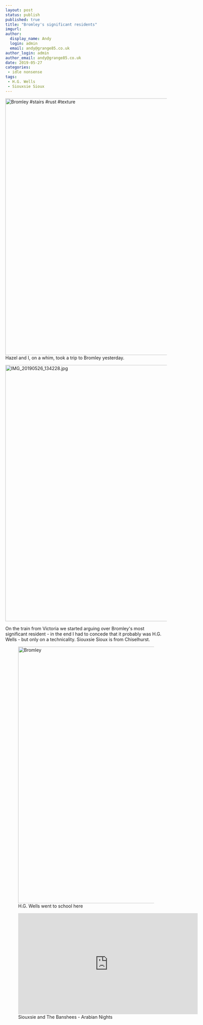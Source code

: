 ```yaml
---
layout: post
status: publish
published: true
title: "Bromley's significant residents"
imgurl: 
author:
  display_name: Andy
  login: admin
  email: andy@grange85.co.uk
author_login: admin
author_email: andy@grange85.co.uk
date: 2019-05-27
categories:
 - idle nonsense
tags:
 - H.G. Wells
 - Siouxsie Sioux
---
```

<a data-flickr-embed="true"  href="https://www.flickr.com/photos/grange85/47937917336/in/dateposted/" title="Bromley #stairs #rust #texture"><img src="https://live.staticflickr.com/65535/47937917336_85121c447a_c.jpg" width="800" height="800" alt="Bromley #stairs #rust #texture"></a>
Hazel and I, on a whim, took a trip to Bromley yesterday.

<a data-flickr-embed="true"  href="https://www.flickr.com/photos/grange85/47939582098/in/dateposted/" title="IMG_20190526_134228.jpg"><img src="https://live.staticflickr.com/65535/47939582098_40bf9dcc84_c.jpg" width="800" height="799" alt="IMG_20190526_134228.jpg"></a>

On the train from Victoria we started arguing over Bromley's most significant resident - in the end I had to concede that it probably was H.G. Wells - but only on a technicality. Siouxsie Sioux is from Chiselhurst.

<figure class="caption aligncenter"><a data-flickr-embed="true"  href="https://www.flickr.com/photos/moley75/47937880758/in/dateposted/" title="Bromley"><img src="https://live.staticflickr.com/65535/47937880758_8f8925fed7_c.jpg" width="600" height="800" alt="Bromley"></a><figcaption class="caption-text">H.G. Wells went to school here</figcaption></figure>

<figure class="caption aligncenter"><iframe width="560" height="315" src="https://www.youtube.com/embed/bfygNGVdJ7g" frameborder="0" allowfullscreen></iframe><figcaption class="caption-text">Siouxsie and The Banshees - Arabian Nights</figcaption></figure>

<script async src="//embedr.flickr.com/assets/client-code.js" charset="utf-8"></script>
